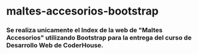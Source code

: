 # maltes-accesorios-bootstrap
### Se realiza unicamente el Index de la web de "Maltes Accesorios" utilizando Bootstrap para la entrega del curso de Desarrollo Web de CoderHouse. 
